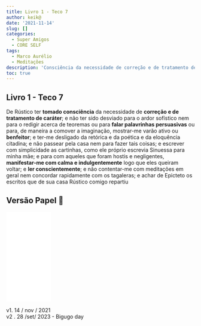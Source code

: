 ```yaml
---
title: Livro 1 - Teco 7
author: keik@
date: '2021-11-14'
slug: []
categories:
  - Super Amigos
  - CORE SELF
tags:
  - Marco Aurélio
  - Meditações
description: 'Consciência da necessidade de correção e de tratamento de caráter'
toc: true
---
```


## Livro 1 - Teco 7

De Rústico ter **tomado consciência** da necessidade de **correção e de tratamento de caráter**; e não ter sido desviado para o ardor sofístico nem para o redigir acerca de teoremas ou para **falar palavrinhas persuasivas** ou para, de maneira a comover a imaginação, mostrar-me varão ativo ou **benfeitor**; e ter-me desligado da retórica e da poética e da eloquência citadina; e não passear pela casa nem para fazer tais coisas; e escrever com simplicidade as cartinhas, como ele próprio escrevia Sinuessa para minha mãe; e para com aqueles que foram hostis e negligentes, **manifestar-me com calma e indulgentemente** logo que eles queiram voltar; e **ler conscientemente**; e não contentar-me com meditações em geral nem concordar rapidamente com os tagaleras; e achar de Epicteto os escritos que de sua casa Rústico comigo repartiu


## Versão Papel :book:
<iframe style="width:120px;height:240px;" marginwidth="0" marginheight="0" scrolling="no" frameborder="0" src="//ws-na.amazon-adsystem.com/widgets/q?ServiceVersion=20070822&OneJS=1&Operation=GetAdHtml&MarketPlace=BR&source=ss&ref=as_ss_li_til&ad_type=product_link&tracking_id=mundodekeika-20&language=pt_BR&marketplace=amazon&region=BR&placement=B092FVY4BB&asins=B092FVY4BB&linkId=37c5ec14221f61f811029aa88b520891&show_border=true&link_opens_in_new_window=true"></iframe>

v1. 14 / nov / 2021   
v2 . 28 /set/ 2023 - Bigugo day